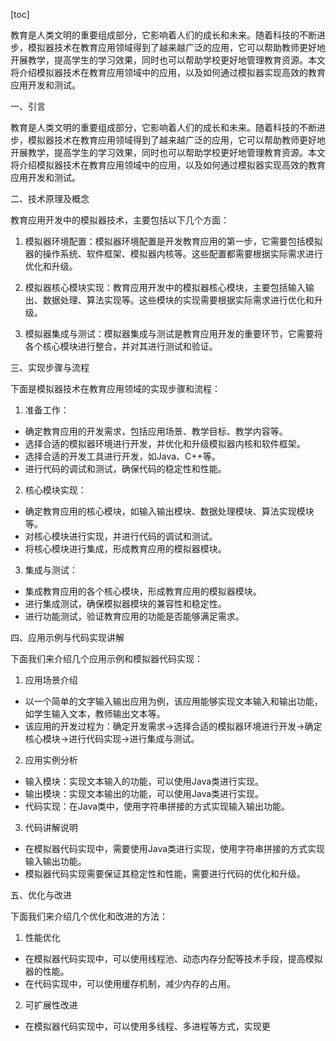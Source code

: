 
[toc]                    
                
                
教育是人类文明的重要组成部分，它影响着人们的成长和未来。随着科技的不断进步，模拟器技术在教育应用领域得到了越来越广泛的应用，它可以帮助教师更好地开展教学，提高学生的学习效果，同时也可以帮助学校更好地管理教育资源。本文将介绍模拟器技术在教育应用领域中的应用，以及如何通过模拟器实现高效的教育应用开发和测试。

一、引言

教育是人类文明的重要组成部分，它影响着人们的成长和未来。随着科技的不断进步，模拟器技术在教育应用领域得到了越来越广泛的应用，它可以帮助教师更好地开展教学，提高学生的学习效果，同时也可以帮助学校更好地管理教育资源。本文将介绍模拟器技术在教育应用领域中的应用，以及如何通过模拟器实现高效的教育应用开发和测试。

二、技术原理及概念

教育应用开发中的模拟器技术，主要包括以下几个方面：

1. 模拟器环境配置：模拟器环境配置是开发教育应用的第一步，它需要包括模拟器的操作系统、软件框架、模拟器内核等。这些配置都需要根据实际需求进行优化和升级。

2. 模拟器核心模块实现：教育应用开发中的模拟器核心模块，主要包括输入输出、数据处理、算法实现等。这些模块的实现需要根据实际需求进行优化和升级。

3. 模拟器集成与测试：模拟器集成与测试是教育应用开发的重要环节，它需要将各个核心模块进行整合，并对其进行测试和验证。

三、实现步骤与流程

下面是模拟器技术在教育应用领域的实现步骤和流程：

1. 准备工作：

- 确定教育应用的开发需求，包括应用场景、教学目标、教学内容等。
- 选择合适的模拟器环境进行开发，并优化和升级模拟器内核和软件框架。
- 选择合适的开发工具进行开发，如Java、C++等。
- 进行代码的调试和测试，确保代码的稳定性和性能。

2. 核心模块实现：

- 确定教育应用的核心模块，如输入输出模块、数据处理模块、算法实现模块等。
- 对核心模块进行实现，并进行代码的调试和测试。
- 将核心模块进行集成，形成教育应用的模拟器模块。

3. 集成与测试：

- 集成教育应用的各个核心模块，形成教育应用的模拟器模块。
- 进行集成测试，确保模拟器模块的兼容性和稳定性。
- 进行功能测试，验证教育应用的功能是否能够满足需求。

四、应用示例与代码实现讲解

下面我们来介绍几个应用示例和模拟器代码实现：

1. 应用场景介绍

- 以一个简单的文字输入输出应用为例，该应用能够实现文本输入和输出功能，如学生输入文本，教师输出文本等。
- 该应用的开发过程为：确定开发需求→选择合适的模拟器环境进行开发→确定核心模块→进行代码实现→进行集成与测试。

2. 应用实例分析

- 输入模块：实现文本输入的功能，可以使用Java类进行实现。
- 输出模块：实现文本输出的功能，可以使用Java类进行实现。
- 代码实现：在Java类中，使用字符串拼接的方式实现输入输出功能。

3. 代码讲解说明

- 在模拟器代码实现中，需要使用Java类进行实现，使用字符串拼接的方式实现输入输出功能。
- 模拟器代码实现需要保证其稳定性和性能，需要进行代码的优化和升级。

五、优化与改进

下面我们来介绍几个优化和改进的方法：

1. 性能优化

- 在模拟器代码实现中，可以使用线程池、动态内存分配等技术手段，提高模拟器的性能。
- 在代码实现中，可以使用缓存机制，减少内存的占用。

2. 可扩展性改进

- 在模拟器代码实现中，可以使用多线程、多进程等方式，实现更

